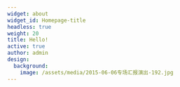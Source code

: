 ```yaml
---
widget: about
widget_id: Homepage-title
headless: true
weight: 20
title: Hello!
active: true
author: admin
design:
  background:
    image: /assets/media/2015-06-06专场汇报演出-192.jpg
---
```

